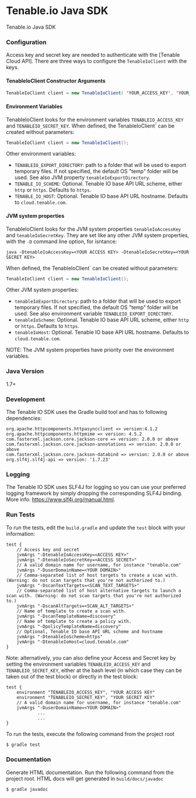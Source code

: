 # Tenable.io Java SDK
Tenable.io Java SDK

### Configuration
Access key and secret key are needed to authenticate with the [Tenable Cloud API]. There are three ways to configure the `TenableIoClient` with the keys.

#### TenableIoClient Constructor Arguments
```java
TenableIoClient client = new TenableIoClient( 'YOUR_ACCESS_KEY', 'YOUR_SECRET_KEY' );
```

#### Environment Variables
TenableIoClient looks for the environment variables `TENABLEIO_ACCESS_KEY` and `TENABLEIO_SECRET_KEY`. When defined, the TenableIoClient` can be created without parameters:
```java
TenableIoClient client = new TenableIoClient();
```
Other environment variables:
* `TENABLEIO_EXPORT_DIRECTORY`: path to a folder that will be used to export temporary files. If not specified, the default OS "temp" folder will be used. See also JVM property `tenableIoExportDirectory`.
* `TENABLE_IO_SCHEME`: Optional. Tenable IO base API URL scheme, either `http` or `https`. Defaults to `https`.
* `TENABLE_IO_HOST`: Optional. Tenable IO base API URL hostname. Defaults to `cloud.tenable.com`.

#### JVM system properties
TenableIoClient looks for the JVM system properties `tenableIoAccessKey` and `tenableIoSecretKey`. They are set like any other JVM system properties, with the `-D` command line option, for isntance:
```aidl
java -DtenableIoAccessKey=<YOUR ACCESS KEY> -DtenableIoSecretKey=<YOUR SECRET KEY>
```
When defined, the TenableIoClient` can be created without parameters:
```java
TenableIoClient client = new TenableIoClient();
```

Other JVM system properties:
* `tenableIoExportDirectory`: path to a folder that will be used to export temporary files. If not specified, the default OS "temp" folder will be used. See also environment variable `TENABLEIO_EXPORT_DIRECTORY`.
* `tenableIoScheme`: Optional. Tenable IO base API URL scheme, either `http` or `https`. Defaults to `https`.
* `tenableIoHost`: Optional. Tenable IO base API URL hostname. Defaults to `cloud.tenable.com`.

NOTE: The JVM system properties have priority over the environment variables.

### Java Version
1.7+

### Development
The Tenable IO SDK uses the Gradle build tool and has to following dependencies:
```
org.apache.httpcomponents.httpasyncclient => version:4.1.2
org.apache.httpcomponents.httpmime => version: 4.5.2
com.fasterxml.jackson.core.jackson-core => version: 2.0.0 or above
com.fasterxml.jackson.core.jackson-annotations => version: 2.0.0 or above
com.fasterxml.jackson.core.jackson-databind => version: 2.0.0 or above
org.slf4j.slf4j-api => version: '1.7.23'
```

### Logging
The Tenable IO SDK uses SLF4J for logging so you can use your preferred logging framework by simply dropping the corresponding SLF4J binding. More info: https://www.slf4j.org/manual.html.

### Run Tests
To run the tests, edit the `build.gradle` and update the `test` block with your information:
```aidl
test {
    // Access key and secret
    jvmArgs "-DtenableIoAccessKey=<ACCESS KEY>"
    jvmArgs "-DtenableIoSecretKey=<ACCESS SECRET>"
    // A valid domain name for username, for instance "tenable.com"
    jvmArgs "-DuserDomainName=<YOUR DOMAIN>"
    // Comma-separated list of host targets to create a scan with. (Warning: do not scan targets that you're not authorized to.)
    jvmArgs "-DscanTextTargets=<SCAN_TEXT_TARGETS>"
    // Comma-separated list of host alternative targets to launch a scan with. (Warning: do not scan targets that you're not authorized to.)
    jvmArgs "-DscanAltTargets=<SCAN_ALT_TARGETS>"
    // Name of template to create a scan with.
    jvmArgs "-DscanTemplateName=discovery"
    // Name of template to create a policy with.
    jvmArgs "-DpolicyTemplateName=discovery"
    // Optional, Tenable IO base API URL scheme and hostname
    jvmArgs "-DtenableIoScheme=https"
    jvmArgs "-DtenableIoHost=cloud.tenable.com"
}
```

Note: alternatively, you can also define your Access and Secret key by setting the environment variables `TENABLEIO_ACCESS_KEY` and `TENABLEIO_SECRET_KEY`, either at the bash level (in which case they can be taken out of the test block) or directly in the test block:
```aidl
test {
    environment "TENABLEIO_ACCESS_KEY", "YOUR ACCESS KEY"
    environment "TENABLEIO_SECRET_KEY", "YOUR SECRET KEY"
    // A valid domain name for username, for instance "tenable.com"
    jvmArgs "-DuserDomainName=<YOUR DOMAIN>"
            ...
            ...
}
```

To run the tests, execute the following command from the project root
```sh
$ gradle test
```
### Documentation
Generate HTML documentation. Run the following command from the project root. HTML docs will get generated in `build/docs/javadoc`
```sh
$ gradle javadoc
```
